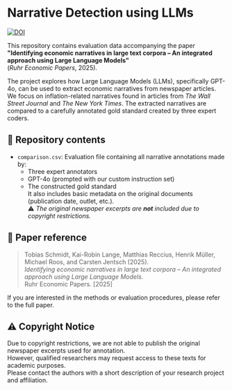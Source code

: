 # Narrative Detection using LLMs


[![DOI](https://zenodo.org/badge/997336410.svg)](https://doi.org/10.5281/zenodo.15622517)


This repository contains evaluation data accompanying the paper  
**"Identifying economic narratives in large text corpora – An integrated approach using Large Language Models"**  
(*Ruhr Economic Papers*, 2025).

The project explores how Large Language Models (LLMs), specifically GPT-4o, can be used to extract economic narratives from newspaper articles. We focus on inflation-related narratives found in articles from *The Wall Street Journal* and *The New York Times*. The extracted narratives are compared to a carefully annotated gold standard created by three expert coders.

## 📂 Repository contents

- `comparison.csv`: Evaluation file containing all narrative annotations made by:
  - Three expert annotators
  - GPT-4o (prompted with our custom instruction set)
  - The constructed gold standard  
  It also includes basic metadata on the original documents (publication date, outlet, etc.).  
  ⚠️ *The original newspaper excerpts are **not** included due to copyright restrictions.*

## 📘 Paper reference

> Tobias Schmidt, Kai-Robin Lange, Matthias Reccius, Henrik Müller, Michael Roos, and Carsten Jentsch (2025).  
> *Identifying economic narratives in large text corpora – An integrated approach using Large Language Models*.  
> Ruhr Economic Papers. [2025]

If you are interested in the methods or evaluation procedures, please refer to the full paper.

## ⚠️ Copyright Notice

Due to copyright restrictions, we are not able to publish the original newspaper excerpts used for annotation.  
However, qualified researchers may request access to these texts for academic purposes.  
Please contact the authors with a short description of your research project and affiliation.
